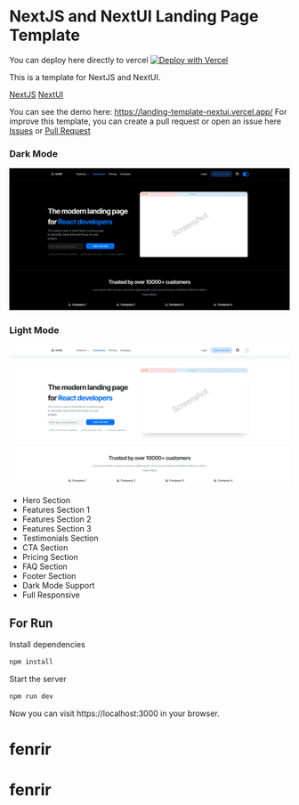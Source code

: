 # NextJS and NextUI Landing Page Template

You can deploy here directly to vercel [![Deploy with Vercel](https://vercel.com/button)](https://vercel.com/import/project?template=https://github.com/Siumauricio/landing-template-nextui)

This is a template for NextJS and NextUI. 

[NextJS](https://nextjs.org/) 
[NextUI](https://nextui.org/)

You can see the demo here: https://landing-template-nextui.vercel.app/
For improve this template, you can create a pull request or open an issue here [Issues](https://github.com/Siumauricio/landing-template-nextui/issues) or [Pull Request](
    https://github.com/Siumauricio/landing-template-nextui/pulls)

### Dark Mode
![Landing Page Dark Mode](./public/Screenshot_2.png)

### Light Mode
![Landing Page Light Mode](./public/Screenshot_3.png)

- Hero Section
- Features Section 1
- Features Section 2
- Features Section 3
- Testimonials Section
- CTA Section
- Pricing Section
- FAQ Section
- Footer Section
- Dark Mode Support
- Full Responsive

## For Run

Install dependencies

    
```bash
npm install
```

Start the server

    
        
```bash
npm run dev
```

Now you can visit https://localhost:3000 in your browser.
# fenrir
# fenrir
